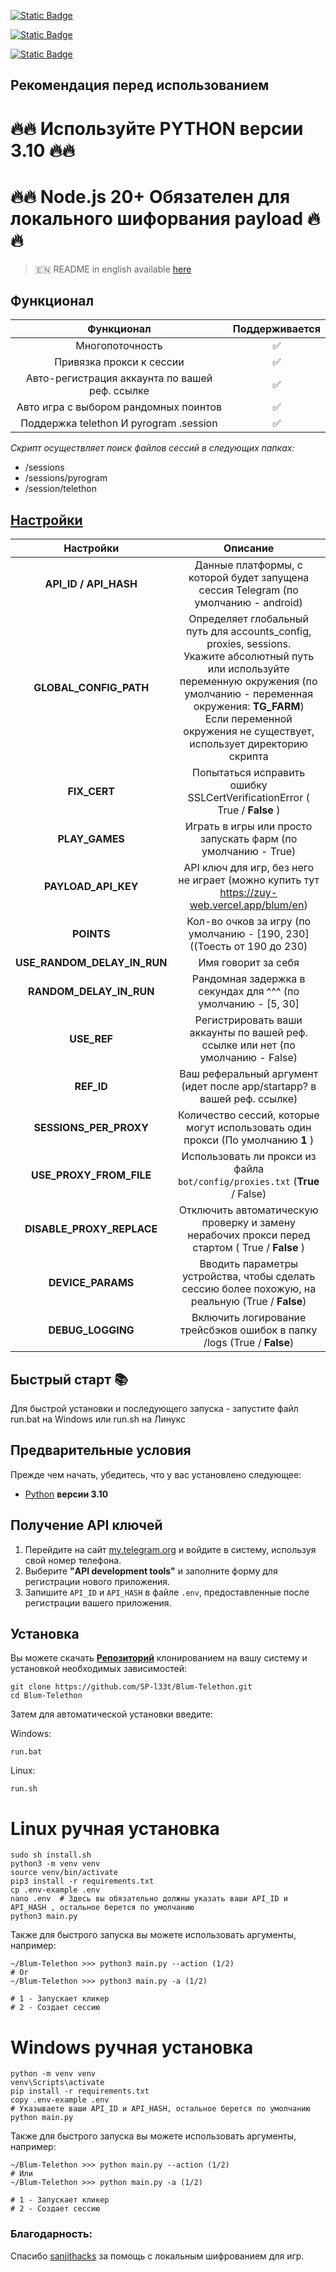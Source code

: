 [![Static Badge](https://img.shields.io/badge/Телеграм-Наш_канал-Link?style=for-the-badge&logo=Telegram&logoColor=white&logoSize=auto&color=blue)](https://t.me/hidden_coding)

[![Static Badge](https://img.shields.io/badge/Телеграм-Наш_чат-Link?style=for-the-badge&logo=Telegram&logoColor=white&logoSize=auto&color=blue)](https://t.me/hidden_codding_chat)

[![Static Badge](https://img.shields.io/badge/Телеграм-Ссылка_на_бота-Link?style=for-the-badge&logo=Telegram&logoColor=white&logoSize=auto&color=blue)](https://t.me/blum/app?startapp=ref_WyOWiiqWa4)

## Рекомендация перед использованием

# 🔥🔥 Используйте PYTHON версии 3.10 🔥🔥
# 🔥🔥 Node.js 20+ Обязателен для локального шифорвания payload 🔥🔥

> 🇪🇳 README in english available [here](README-EN)

## Функционал  
|                   Функционал                   | Поддерживается |
|:----------------------------------------------:|:--------------:|
|                Многопоточность                 |       ✅        | 
|            Привязка прокси к сессии            |       ✅        | 
| Авто-регистрация аккаунта по вашей реф. ссылке |       ✅        |
|     Авто игра с выбором рандомных поинтов      |       ✅        |
|     Поддержка telethon И pyrogram .session     |       ✅        |

_Скрипт осуществляет поиск файлов сессий в следующих папках:_
* /sessions
* /sessions/pyrogram
* /session/telethon


## [Настройки](https://github.com/SP-l33t/Blum-Telethon/blob/main/.env-example/)
|          Настройки          |                                                                                                                              Описание                                                                                                                               |
|:---------------------------:|:-------------------------------------------------------------------------------------------------------------------------------------------------------------------------------------------------------------------------------------------------------------------:|
|    **API_ID / API_HASH**    |                                                                                         Данные платформы, с которой будет запущена сессия Telegram (по умолчанию - android)                                                                                         |
|   **GLOBAL_CONFIG_PATH**    | Определяет глобальный путь для accounts_config, proxies, sessions. <br/>Укажите абсолютный путь или используйте переменную окружения (по умолчанию - переменная окружения: **TG_FARM**)<br/> Если переменной окружения не существует, использует директорию скрипта |
|        **FIX_CERT**         |                                                                                              Попытаться исправить ошибку SSLCertVerificationError ( True / **False** )                                                                                              |
|       **PLAY_GAMES**        |                                                                                                    Играть в игры или просто запускать фарм (по умолчанию - True)                                                                                                    |
|     **PAYLOAD_API_KEY**     |                                                                                     API ключ для игр, без него не играет (можно купить тут https://zuy-web.vercel.app/blum/en)                                                                                      |
|         **POINTS**          |                                                                                               Кол-во очков за игру (по умолчанию - [190, 230] ((Тоесть от 190 до 230)                                                                                               |
| **USE_RANDOM_DELAY_IN_RUN** |                                                                                                                         Имя говорит за себя                                                                                                                         |
|   **RANDOM_DELAY_IN_RUN**   |                                                                                                    Рандомная задержка в секундах для ^^^ (по умолчанию - [5, 30]                                                                                                    |
|         **USE_REF**         |                                                                                          Регистрировать ваши аккаунты по вашей реф. ссылке или нет (по умолчанию - False)                                                                                           |
|         **REF_ID**          |                                                                                               Ваш реферальный аргумент (идет после app/startapp? в вашей реф. ссылке)                                                                                               |
|   **SESSIONS_PER_PROXY**    |                                                                                           Количество сессий, которые могут использовать один прокси (По умолчанию **1** )                                                                                           |
|   **USE_PROXY_FROM_FILE**   |                                                                                             Использовать ли прокси из файла `bot/config/proxies.txt` (**True** / False)                                                                                             |
|  **DISABLE_PROXY_REPLACE**  |                                                                                   Отключить автоматическую проверку и замену нерабочих прокси перед стартом ( True / **False** )                                                                                    |
|      **DEVICE_PARAMS**      |                                                                                  Вводить параметры устройства, чтобы сделать сессию более похожую, на реальную  (True / **False**)                                                                                  |
|      **DEBUG_LOGGING**      |                                                                                               Включить логирование трейсбэков ошибок в папку /logs (True / **False**)                                                                                               |

## Быстрый старт 📚

Для быстрой установки и последующего запуска - запустите файл run.bat на Windows или run.sh на Линукс

## Предварительные условия
Прежде чем начать, убедитесь, что у вас установлено следующее:
- [Python](https://www.python.org/downloads/) **версии 3.10**

## Получение API ключей
1. Перейдите на сайт [my.telegram.org](https://my.telegram.org) и войдите в систему, используя свой номер телефона.
2. Выберите **"API development tools"** и заполните форму для регистрации нового приложения.
3. Запишите `API_ID` и `API_HASH` в файле `.env`, предоставленные после регистрации вашего приложения.

## Установка
Вы можете скачать [**Репозиторий**](https://github.com/SP-l33t/Blum-Telethon) клонированием на вашу систему и установкой необходимых зависимостей:
```shell
git clone https://github.com/SP-l33t/Blum-Telethon.git
cd Blum-Telethon
```

Затем для автоматической установки введите:

Windows:
```shell
run.bat
```

Linux:
```shell
run.sh
```

# Linux ручная установка
```shell
sudo sh install.sh
python3 -m venv venv
source venv/bin/activate
pip3 install -r requirements.txt
cp .env-example .env
nano .env  # Здесь вы обязательно должны указать ваши API_ID и API_HASH , остальное берется по умолчанию
python3 main.py
```

Также для быстрого запуска вы можете использовать аргументы, например:
```shell
~/Blum-Telethon >>> python3 main.py --action (1/2)
# Or
~/Blum-Telethon >>> python3 main.py -a (1/2)

# 1 - Запускает кликер
# 2 - Создает сессию
```


# Windows ручная установка
```shell
python -m venv venv
venv\Scripts\activate
pip install -r requirements.txt
copy .env-example .env
# Указываете ваши API_ID и API_HASH, остальное берется по умолчанию
python main.py
```

Также для быстрого запуска вы можете использовать аргументы, например:
```shell
~/Blum-Telethon >>> python main.py --action (1/2)
# Или
~/Blum-Telethon >>> python main.py -a (1/2)

# 1 - Запускает кликер
# 2 - Создает сессию
```




### Благодарность:
Спасибо [sanjithacks](https://github.com/sanjithacks) за помощь с локальным шифрованием для игр.
